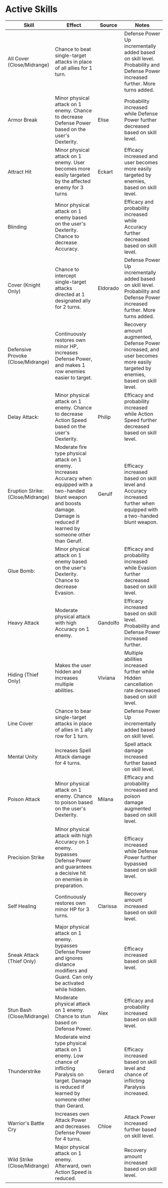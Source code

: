 # Active Skills

| Skill                              | Effect                                                                                                                                                                                       | Source   | Notes                                                                                                                         |
| ---------------------------------- | -------------------------------------------------------------------------------------------------------------------------------------------------------------------------------------------- | -------- | ----------------------------------------------------------------------------------------------------------------------------- |
| All Cover (Close/Midrange)         | Chance to beat single-target attacks in place of all allies for 1 turn.                                                                                                                      |          | Defense Power Up incrementally added based on skill level. Probability and Defense Power increased further. More turns added. |
| Armor Break                        | Minor physical attack on 1 enemy. Chance to decrease Defense Power based on the user's Dexterity.                                                                                            | Elise    | Probability increased while Defense Power further decreased based on skill level.                                             |
| Attract Hit                        | Minor physical attack on 1 enemy. User becomes more easily targeted by the affected enemy for 3 turns                                                                                        | Eckart   | Efficacy increased and user becomes more easily targeted by enemies, based on skill level.                                    |
| Blinding                           | Minor physical attack on 1 enemy based on the user's Dexterity. Chance to decrease Accuracy.                                                                                                 |          | Efficacy and probability increased while Accuracy further decreased based on skill level.                                     |
| Cover (Knight Only)                | Chance to intercept single-target attacks directed at 1 designated ally for 2 turns.                                                                                                         | Eldorado | Defense Power Up incrementally added based on skill level. Probability and Defense Power increased further. More turns added. |
| Defensive Provoke (Close/Midrange) | Continuously restores own minor HP, increases Defense Power, and makes 1 row enemies easier to target.                                                                                       |          | Recovery amount augmented, Defense Power increased, and user becomes more easily targeted by enemies, based on skill level.   |
| Delay Attack:                      | Minor physical attack on 1 enemy. Chance to decrease Action Speed based on the user's Dexterity.                                                                                             | Philip   | Efficacy and probability increased while Action Speed further decreased based on skill level.                                 |
| Eruption Strike: (Close/Midrange)  | Moderate fire type physical attack on 1 enemy. Increases Accuracy when equipped with a two-handed blunt weapon and boosts damage. Damage is reduced if learned by someone other than Gerulf. | Gerulf   | Efficacy increased based on skill level and Accuracy increased further when equipped with a two-handed blunt weapon.          |
| Glue Bomb:                         | Minor physical attack on 1 enemy based on the user's Dexterity. Chance to decrease Evasion.                                                                                                  |          | Efficacy and probability increased while Evasion further decreased based on skill level.                                      |
| Heavy Attack                       | Moderate physical attack with high Accuracy on 1 enemy.                                                                                                                                      | Gandolfo | Efficacy increased based on skill level. Probability and Defense Power increased further.                                     |
| Hiding (Thief Only)                | Makes the user hidden and increases multiple abilities.                                                                                                                                      | Viviana  | Multiple abilities increased further while Hidden cancellation rate decreased based on skill level.                           |
| Line Cover                         | Chance to bear single-target attacks in place of allies in 1 ally row for 1 turn.                                                                                                            |          | Defense Power Up incrementally added based on skill level.                                                                    |
| Mental Unity                       | Increases Spell Attack damage for 4 turns.                                                                                                                                                   |          | Spell attack damage increased further based on skill level.                                                                   |
| Poison Attack                      | Minor physical attack on 1 enemy. Chance to poison based on the user's Dexterity.                                                                                                            | Milana | Efficacy and probability increased and poison damage augmented based on skill level.                                          |
| Precision Strike                   | Minor physical attack with high Accuracy on 1 enemy. bypasses Defense Power and guarantees a decisive hit on enemies in preparation.                                                         |          | Efficacy increased while Defense Power further bypassed based on skill level.                                                 |
| Self Healing                       | Continuously restores own minor HP for 3 turns.                                                                                                                                              | Clarissa | Recovery amount increased based on skill level.                                                                               |
| Sneak Attack (Thief Only)          | Major physical attack on 1 enemy. bypasses Defense Power and ignores distance modifiers and Guard. Can only be activated while hidden.                                                       |          | Efficacy increased based on skill level.                                                                                      |
| Stun Bash (Close/Midrange)         | Moderate physical attack on 1 enemy. Chance to stun based on Defense Power.                                                                                                                  | Alex     | Efficacy and probability increased based on skill level.                                                                      |
| Thunderstrike                      | Moderate wind type physical attack on 1 enemy. Low chance of inflicting Paralysis on target. Damage is reduced if learned by someone other than Gerard.                                      | Gerard   | Efficacy increased based on skill level and chance of inflicting Paralysis increased.                                         |
| Warrior's Battle Cry               | Increases own Attack Power and decreases Defense Power for 4 turns.                                                                                                                          | Chloe    | Attack Power increased further based on skill level.                                                                          |
| Wild Strike (Close/Midrange)       | Major physical attack on 1 enemy. Afterward, own Action Speed is reduced.                                                                                                                    |          | Recovery amount increased based on skill level.                                                                               |